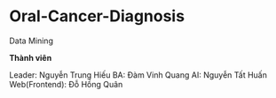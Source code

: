 # Oral-Cancer-Diagnosis
Data Mining

**Thành viên** 

Leader: Nguyễn Trung Hiếu
BA: Đàm Vinh Quang
AI: Nguyễn Tất Huấn
Web(Frontend): Đỗ Hồng Quân
